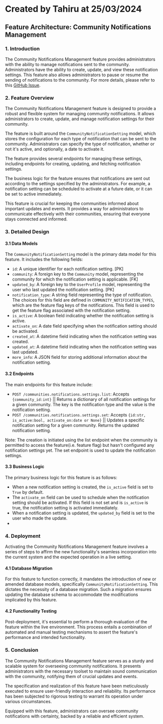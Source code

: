 # Created by Tahiru at 25/03/2024
## Feature Architecture: Community Notifications Management 
 
### 1. Introduction
The Community Notifications Management feature provides administrators with the ability to manage  notifications sent to the community. Administrators have the ability to create, update, and view these notification settings. This feature also allows administrators to pause or resume the sending of notifications to the community. For more details, please refer to this [GitHub Issue](https://github.com/massenergize/frontend-admin/issues/1075).

### 2. Feature Overview

The Community Notifications Management feature is designed to provide a robust and flexible system for managing community notifications. It allows administrators to create, update, and manage notification settings for their community. 

The feature is built around the `CommunityNotificationSetting` model, which stores the configuration for each type of notification that can be sent to the community. Administrators can specify the type of notification, whether or not it's active, and optionally, a date to activate it.

The feature provides several endpoints for managing these settings, including endpoints for creating, updating, and fetching notification settings. 

The business logic for the feature ensures that notifications are sent out according to the settings specified by the administrators. For example, a notification setting can be scheduled to activate at a future date, or it can be set to active immediately. 

This feature is crucial for keeping the communities informed about important updates and events. It provides a way for administrators to communicate effectively with their communities, ensuring that everyone stays connected and informed.


### 3. Detailed Design

#### 3.1 Data Models

The `CommunityNotificationSetting` model is the primary data model for this feature. It includes the following fields:

- `id`: A unique identifier for each notification setting. [PK]
- `community`: A foreign key to the `Community` model, representing the community for which the notification setting is applicable. [FK]
- `updated_by`: A foreign key to the `UserProfile` model, representing the user who last updated the notification setting. [PK]
- `notification_type`: A string field representing the type of notification. The choices for this field are defined in `COMMUNITY_NOTIFICATION_TYPES`, which are the feature flag keys of the notifications. This field is used to get the feature flag associated with the notification setting.
- `is_active`: A boolean field indicating whether the notification setting is active.
- `activate_on`: A date field specifying when the notification setting should be activated.
- `created_at`: A datetime field indicating when the notification setting was created.
- `updated_at`: A datetime field indicating when the notification setting was last updated.
- `more_info`: A JSON field for storing additional information about the notification setting.

#### 3.2 Endpoints

The main endpoints for this feature include:

- `POST /communities.notifications.settings.list`: Accepts `{community_id:int}` || Returns a dictionary of all notification settings for a given community. The key is the notification type and the value is the notification setting.
- `POST /communities.notifications.settings.set`: Accepts `{id:str, is_active:bool, activate_on:date or None}` ||  Updates a specific notification setting for a given community. Returns the updated notification setting.

Note: The creation is initiated using the list endpoint when the community is permitted to access the feature(i.e. feature flag) but hasn't configured any notification settings yet. The set endpoint is used to update the notification settings.

#### 3.3 Business Logic

The primary business logic for this feature is as follows:

- When a new notification setting is created, the `is_active` field is set to `True` by default.
- The `activate_on` field can be used to schedule when the notification setting should be activated. If this field is not set and is `is_active` is true, the notification setting is activated immediately.
- When a notification setting is updated, the `updated_by` field is set to the user who made the update.
-


### 4. Deployment 

Activating the Community Notifications Management feature involves a series of steps to affirm the new functionality's seamless incorporation into the current system and the expected operation in a live setting.

#### 4.1 Database Migration

For this feature to function correctly, it mandates the introduction of new or amended database models, specifically `CommunityNotificationSetting`. This dictates the necessity of a database migration. Such a migration ensures updating the database schema to accommodate the modifications implicated by this feature.

#### 4.2 Functionality Testing

Post-deployment, it's essential to perform a thorough evaluation of the feature within the live environment. This process entails a combination of automated and manual testing mechanisms to assert the feature's performance and intended functionality.

### 5. Conclusion

The Community Notifications Management feature serves as a sturdy and scalable system for overseeing community notifications. It presents administrators with the necessary toolset to maintain sound communication with the community, notifying them of crucial updates and events.

The specification and realization of this feature have been meticulously executed to ensure user-friendly interaction and reliability. Its performance has been subjected to rigorous testing to warrant its operation under various circumstances.

Equipped with this feature, administrators can oversee community notifications with certainty, backed by a reliable and efficient system.